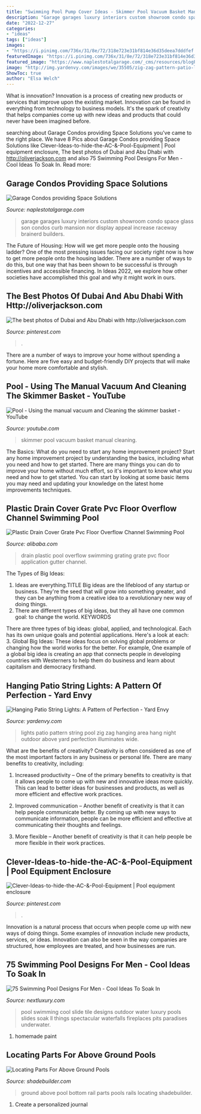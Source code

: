 ```yaml
---
title: "Swimming Pool Pump Cover Ideas - Skimmer Pool Vacuum Basket Manual Cleaning"
description: "Garage garages luxury interiors custom showroom condo space glass son condos curb mansion nor display appeal increase raceway brainerd builders"
date: "2022-12-27"
categories:
- "ideas"
tags: ["ideas"]
images:
- "https://i.pinimg.com/736x/31/8e/72/318e723e31bf814e36d35deea7dddfef.jpg"
featuredImage: "https://i.pinimg.com/736x/31/8e/72/318e723e31bf814e36d35deea7dddfef.jpg"
featured_image: "https://www.naplestotalgarage.com/_cms/resources/blogPics/garage-condo.jpg"
image: "http://img.yardenvy.com/images/we/35505/zig-zag-pattern-patio-lights.png?w=894"
ShowToc: true
author: "Elsa Welch"
---
```



What is innovation?
Innovation is a process of creating new products or services that improve upon the existing market. Innovation can be found in everything from technology to business models. It's the spark of creativity that helps companies come up with new ideas and products that could never have been imagined before.

	

		
searching about Garage Condos providing Space Solutions you've came to the right place. We have 8 Pics about Garage Condos providing Space Solutions like Clever-Ideas-to-hide-the-AC-&amp;-Pool-Equipment | Pool equipment enclosure, The best photos of Dubai and Abu Dhabi with http://oliverjackson.com and also 75 Swimming Pool Designs For Men - Cool Ideas To Soak In. Read more:
		
    
## Garage Condos Providing Space Solutions

<img loading=lazy src="https://www.naplestotalgarage.com/_cms/resources/blogPics/garage-condo.jpg" onerror="this.onerror=null;this.src='https://tse2.mm.bing.net/th?id=OIP.i19uxXoJ0f3TJnwo8UW1GwHaE8&amp;pid=15.1';" alt="Garage Condos providing Space Solutions">

_Source: naplestotalgarage.com_

>garage garages luxury interiors custom showroom condo space glass son condos curb mansion nor display appeal increase raceway brainerd builders. 

	

The Future of Housing: How will we get more people onto the housing ladder?
One of the most pressing issues facing our society right now is how to get more people onto the housing ladder. There are a number of ways to do this, but one way that has been shown to be successful is through incentives and accessible financing. In Ideas 2022, we explore how other societies have accomplished this goal and why it might work in ours.

    
## The Best Photos Of Dubai And Abu Dhabi With Http://oliverjackson.com

<img loading=lazy src="https://i.pinimg.com/736x/56/7a/88/567a88d0c37ca38646ba504e3e609541--amazing-swimming-pools-dubai-uae.jpg" onerror="this.onerror=null;this.src='https://tse1.mm.bing.net/th?id=OIP.0Zkt2sTypJwNsEeXtxWdiQHaFT&amp;pid=15.1';" alt="The best photos of Dubai and Abu Dhabi with http://oliverjackson.com">

_Source: pinterest.com_

>. 

	

There are a number of ways to improve your home without spending a fortune. Here are five easy and budget-friendly DIY projects that will make your home more comfortable and stylish.

    
## Pool - Using The Manual Vacuum And Cleaning The Skimmer Basket - YouTube

<img loading=lazy src="https://i.ytimg.com/vi/cO1m9DOf5EY/hqdefault.jpg" onerror="this.onerror=null;this.src='https://tse4.mm.bing.net/th?id=OIP.ZcVoM1dTZ-axY0-BGKFrcwHaFj&amp;pid=15.1';" alt="Pool - Using the manual vacuum and Cleaning the skimmer basket - YouTube">

_Source: youtube.com_

>skimmer pool vacuum basket manual cleaning. 

	

The Basics: What do you need to start any home improvement project?
Start any home improvement project by understanding the basics, including what you need and how to get started. There are many things you can do to improve your home without much effort, so it's important to know what you need and how to get started. You can start by looking at some basic items you may need and updating your knowledge on the latest home improvements techniques.

    
## Plastic Drain Cover Grate Pvc Floor Overflow Channel Swimming Pool

<img loading=lazy src="https://sc02.alicdn.com/kf/HTB1LW3VSFXXXXa.XpXXq6xXFXXX3/230680767/HTB1LW3VSFXXXXa.XpXXq6xXFXXX3.jpg" onerror="this.onerror=null;this.src='https://tse3.mm.bing.net/th?id=OIP.2uHN49ZocUT2u2qyRl8yPgHaFj&amp;pid=15.1';" alt="Plastic Drain Cover Grate Pvc Floor Overflow Channel Swimming Pool">

_Source: alibaba.com_

>drain plastic pool overflow swimming grating grate pvc floor application gutter channel. 

	

The Types of Big Ideas:
1. Ideas are everything.TITLE
Big ideas are the lifeblood of any startup or business. They're the seed that will grow into something greater, and they can be anything from a creative idea to a revolutionary new way of doing things.
2. There are different types of big ideas, but they all have one common goal: to change the world. KEYWORDS

There are three types of big ideas: global, applied, and technological. Each has its own unique goals and potential applications. Here's a look at each: 
3. Global Big Ideas: These ideas focus on solving global problems or changing how the world works for the better. For example, One example of a global big idea is creating an app that connects people in developing countries with Westerners to help them do business and learn about capitalism and democracy firsthand. 

    
## Hanging Patio String Lights: A Pattern Of Perfection - Yard Envy

<img loading=lazy src="http://img.yardenvy.com/images/we/35505/zig-zag-pattern-patio-lights.png?w=894" onerror="this.onerror=null;this.src='https://tse4.mm.bing.net/th?id=OIP.NrhVmNm-cMUXF3UuWAcaqgHaFH&amp;pid=15.1';" alt="Hanging Patio String Lights: A Pattern of Perfection - Yard Envy">

_Source: yardenvy.com_

>lights patio pattern string pool zig zag hanging area hang night outdoor above yard perfection illuminates wide. 

	

What are the benefits of creativity?
Creativity is often considered as one of the most important factors in any business or personal life. There are many benefits to creativity, including: 
1. Increased productivity – One of the primary benefits to creativity is that it allows people to come up with new and innovative ideas more quickly. This can lead to better ideas for businesses and products, as well as more efficient and effective work practices.

2. Improved communication – Another benefit of creativity is that it can help people communicate better. By coming up with new ways to communicate information, people can be more efficient and effective at communicating their thoughts and feelings.

3. More flexible – Another benefit of creativity is that it can help people be more flexible in their work practices.

    
## Clever-Ideas-to-hide-the-AC-&amp;-Pool-Equipment | Pool Equipment Enclosure

<img loading=lazy src="https://i.pinimg.com/736x/31/8e/72/318e723e31bf814e36d35deea7dddfef.jpg" onerror="this.onerror=null;this.src='https://tse2.mm.bing.net/th?id=OIP.pym4-_PsmM_MtcN9mWV19gHaNy&amp;pid=15.1';" alt="Clever-Ideas-to-hide-the-AC-&amp;-Pool-Equipment | Pool equipment enclosure">

_Source: pinterest.com_

>. 

	

Innovation is a natural process that occurs when people come up with new ways of doing things. Some examples of innovation include new products, services, or ideas. Innovation can also be seen in the way companies are structured, how employees are treated, and how businesses are run.

    
## 75 Swimming Pool Designs For Men - Cool Ideas To Soak In

<img loading=lazy src="http://nextluxury.com/wp-content/uploads/cool-blue-tile-home-swimming-pool-with-water-slide.jpg" onerror="this.onerror=null;this.src='https://tse4.mm.bing.net/th?id=OIP.8MfdG-borAoqF54G8AeT4QHaJ4&amp;pid=15.1';" alt="75 Swimming Pool Designs For Men - Cool Ideas To Soak In">

_Source: nextluxury.com_

>pool swimming cool slide tile designs outdoor water luxury pools slides soak ll things spectacular waterfalls fireplaces pits paradises underwater. 

	

1. homemade paint

    
## Locating Parts For Above Ground Pools

<img loading=lazy src="http://www.shadebuilder.com/images/above-ground-pool-bottom-rails-21518298.jpg" onerror="this.onerror=null;this.src='https://tse3.mm.bing.net/th?id=OIP.IqPGxIZpq0FVY0nSs_DX_wHaJ6&amp;pid=15.1';" alt="Locating Parts For Above Ground Pools">

_Source: shadebuilder.com_

>ground above pool bottom rail parts pools rails locating shadebuilder. 

	

1. Create a personalized journal

